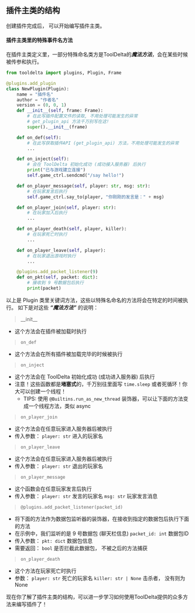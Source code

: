 ## 插件主类的结构

创建插件完成后， 可以开始编写插件主类。

#### 插件主类里的特殊事件名方法
在插件主类定义里，一部分特殊命名类方是ToolDelta的***魔法方法***，会在某些时候被传参和执行。
```python
from tooldelta import plugins, Plugin, Frame

@plugins.add_plugin
class NewPlugin(Plugin):
    name = "插件名"
    author = "作者名"
    version = (0, 0, 1)
    def __init__(self, frame: Frame):
        # 在此写插件配置文件的读取, 不用处理可能发生的异常
        # get_plugin_api 方法千万别写在这!
        super().__init__(frame)

    def on_def(self):
        # 在此写获取插件API (get_plugin_api) 方法，不用处理可能发生的异常
        ...

    def on_inject(self):
        # 会在 ToolDelta 初始化成功 (成功接入服务器) 后执行
        print("已与游戏建立连接")
        self.game_ctrl.sendcmd("/say hello!")

    def on_player_message(self, player: str, msg: str):
        # 在玩家发言后执行
        self.game_ctrl.say_to(player, "你刚刚的发言是：" + msg)

    def on_player_join(self, player: str):
        # 在玩家加入后执行
        ...

    def on_player_death(self, player, killer):
        # 在玩家死亡时执行
        ...

    def on_player_leave(self, player):
        # 在玩家退出游戏时执行
        ...

    @plugins.add_packet_listener(9)
    def on_pkt(self, packet: dict):
        # 接收到 9 号数据包后执行
        print(packet)
```

以上是 Plugin 类里关键词方法，这些以特殊名命名的方法将会在特定的时间被执行。
如下是对这些 ***“魔法方法”*** 的说明：

> \_\_init\_\_
- 这个方法会在插件被加载时执行

> `on_def`
- 这个方法会在所有插件被加载完毕的时候被执行

> `on_inject`
  - 这个方法会在 ToolDelta 初始化成功 (成功进入服务器) 后执行
  - 注意！这些函数都是**堵塞式**的，千万别往里面写 `time.sleep` 或者死循环！你大可以创建一个线程！
    - TIPS: 使用 `@Builtins.run_as_new_thread` 装饰器，可以让下面的方法变成一个线程方法，类似 async

> `on_player_join`
  - 这个方法会在任意玩家进入服务器后被执行
  - 传入参数：
  `player: str` 进入的玩家名

> `on_player_leave`
  - 这个方法会在任意玩家进入服务器后被执行
  - 传入参数：
  `player: str` 退出的玩家名

> `on_player_message`
  - 这个函数会在任意玩家发言后执行
  - 传入参数：
  `player: str` 发言的玩家名
  `msg: str` 玩家发言消息

> `@plugins.add_packet_listener(packet_id)`
  - 将下面的方法作为数据包监听器的装饰器，在接收到指定的数据包后执行下面的方法
  - 在示例中，我们监听的是 9 号数据包 (聊天栏信息)
  `packet_id: int` 数据包ID
  - 传入参数：
  `pkt: dict` 数据包信息
  - 需要返回：
  `bool` 是否拦截此数据包， 不被之后的方法捕获

> `on_player_death`
  - 这个方法在玩家死亡时执行
  - 参数：
  `player: str` 死亡的玩家名
  `killer: str | None` 击杀者， 没有则为 None

现在你了解了插件主类的结构，可以进一步学习如何使用ToolDelta提供的众多方法来编写插件了！
